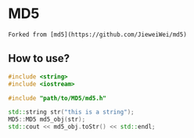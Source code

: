 MD5
===

`Forked from [md5](https://github.com/JieweiWei/md5)`

How to use?
-----------

``` C++
#include <string>
#include <iostream>

#include "path/to/MD5/md5.h"

std::string str("this is a string");
MD5::MD5 md5_obj(str);
std::cout << md5_obj.toStr() << std::endl;
```

